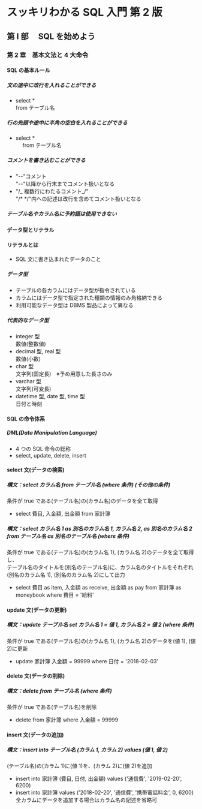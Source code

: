 # スッキリわかる SQL 入門 第 2 版

## 第 Ⅰ 部　 SQL を始めよう

### 第 2 章　基本文法と 4 大命令

#### SQL の基本ルール

##### 文の途中に改行を入れることができる

- select \*<br>
  from テーブル名

##### 行の先頭や途中に半角の空白を入れることができる

- select \*<br>
  　 from テーブル名

##### コメントを書き込むことができる

- "--"コメント<br>
  "--"以降から行末までコメント扱いとなる
- "/_ 複数行にわたるコメント_/"<br>
  "/\* \*/"内への記述は改行を含めてコメント扱いとなる

##### テーブル名やカラム名に予約語は使用できない

#### データ型とリテラル

#### リテラルとは

- SQL 文に書き込まれたデータのこと

##### データ型

- テーブルの各カラムにはデータ型が指令されている
- カラムにはデータ型で指定された種類の情報のみ角格納できる
- 利用可能なデータ型は DBMS 製品によって異なる

##### 代表的なデータ型

- integer 型<br>
  数値(整数値)
- decimal 型, real 型<br>
  数値(小数)
- char 型<br>
  文字列(固定長)　※予め用意した長さのみ
- varchar 型<br>
  文字列(可変長)
- datetime 型, date 型, time 型<br>
  日付と時刻

#### SQL の命令体系

##### DML(Data Manipulation Language)

- 4 つの SQL 命令の総称
- select, update, delete, insert

#### select 文(データの検索)

##### 構文：select カラム名 from テーブル名 (where 条件) (その他の条件)

条件が true である(テーブル名)の(カラム名)のデータを全て取得

- select 費目, 入金額, 出金額 from 家計簿

##### 構文：select カラム名 1 as 別名のカラム名 1, カラム名 2, as 別名のカラム名 2 from テーブル名 as 別名のテーブル名 (where 条件)

条件が true である(テーブル名)の(カラム名 1), (カラム名 2)のデータを全て取得し、<br>
テーブル名のタイトルを(別名のテーブル名)に、カラム名のタイトルをそれぞれ(別名のカラム名 1), (別名のカラム名 2)にして出力

- select 費目 as item, 入金額 as receive, 出金額 as pay from 家計簿 as moneybook where 費目 = '給料'

#### update 文(データの更新)

##### 構文：update テーブル名 set カラム名 1 = 値 1, カラム名 2 = 値 2 (where 条件)

条件が true である(テーブル名)の(カラム名 1), (カラム名 2)のデータを(値 1), (値 2)に更新

- update 家計簿 入金額 = 99999 where 日付 = '2018-02-03'

#### delete 文(データの削除)

##### 構文：delete from テーブル名 (where 条件)

条件が true である(テーブル名)を削除

- delete from 家計簿 where 入金額 = 99999

#### insert 文(データの追加)

##### 構文：insert into テーブル名 (カラム 1, カラム 2) values (値 1, 値 2)

(テーブル名)の(カラム 1)に(値 1)を、(カラム 2)に(値 2)を追加

- insert into 家計簿 (費目, 日付, 出金額) values ('通信費', '2019-02-20', 6200)
- insert into 家計簿 values ('2018-02-20', '通信費', '携帯電話料金', 0, 6200)<br>
  全カラムにデータを追加する場合はカラム名の記述を省略可

